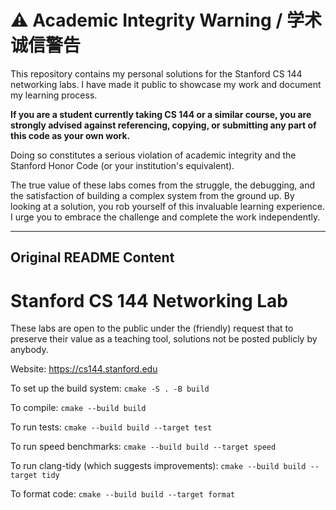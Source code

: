 # ⚠️ Academic Integrity Warning / 学术诚信警告

This repository contains my personal solutions for the Stanford CS 144 networking labs. I have made it public to showcase my work and document my learning process.

**If you are a student currently taking CS 144 or a similar course, you are strongly advised against referencing, copying, or submitting any part of this code as your own work.**

Doing so constitutes a serious violation of academic integrity and the Stanford Honor Code (or your institution's equivalent).

The true value of these labs comes from the struggle, the debugging, and the satisfaction of building a complex system from the ground up. By looking at a solution, you rob yourself of this invaluable learning experience. I urge you to embrace the challenge and complete the work independently.

---

## Original README Content

Stanford CS 144 Networking Lab
==============================

These labs are open to the public under the (friendly) request that to
preserve their value as a teaching tool, solutions not be posted
publicly by anybody.

Website: https://cs144.stanford.edu

To set up the build system: `cmake -S . -B build`

To compile: `cmake --build build`

To run tests: `cmake --build build --target test`

To run speed benchmarks: `cmake --build build --target speed`

To run clang-tidy (which suggests improvements): `cmake --build build --target tidy`

To format code: `cmake --build build --target format`

